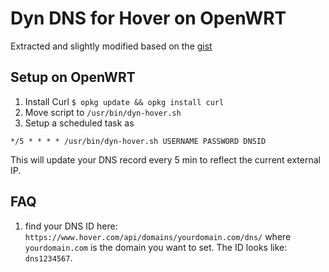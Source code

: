 Dyn DNS for Hover on OpenWRT
============================

Extracted and slightly modified based on the
[gist](https://gist.github.com/dankrause/5585907)

Setup on OpenWRT
----------------

1. Install Curl `$ opkg update && opkg install curl`
2. Move script to `/usr/bin/dyn-hover.sh`
3. Setup a scheduled task as
```
*/5 * * * * /usr/bin/dyn-hover.sh USERNAME PASSWORD DNSID
```

This will update your DNS record every 5 min to reflect the current external IP.


FAQ
---
1. find your DNS ID here: `https://www.hover.com/api/domains/yourdomain.com/dns/`
where `yourdomain.com` is the domain you want to set. The ID looks like: `dns1234567`.
